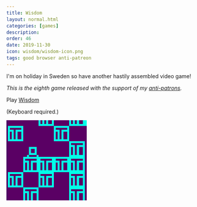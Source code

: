 ```yaml
---
title: Wisdom
layout: normal.html
categories: [games]
description:
order: 46
date: 2019-11-30
icon: wisdom/wisdom-icon.png
tags: good browser anti-patreon
---
```


I'm on holiday in Sweden so have another hastily assembled video game!

_This is the eighth game released with the support of my [anti-patrons](/anti-patreon)._

<p>Play <a href="/november">Wisdom</a></p>

(Keyboard required.)

![](wisdom-icon.png)
